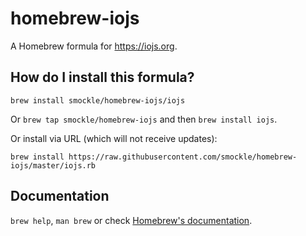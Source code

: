 # homebrew-iojs
A Homebrew formula for https://iojs.org.

## How do I install this formula?
`brew install smockle/homebrew-iojs/iojs`

Or `brew tap smockle/homebrew-iojs` and then `brew install iojs`.

Or install via URL (which will not receive updates):

```
brew install https://raw.githubusercontent.com/smockle/homebrew-iojs/master/iojs.rb
```

## Documentation
`brew help`, `man brew` or check [Homebrew's documentation](https://github.com/Homebrew/homebrew/tree/master/share/doc/homebrew#readme).
